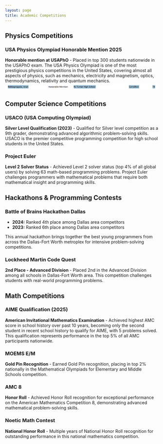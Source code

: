 ```yaml
---
layout: page
title: Academic Competitions
---
```


## Physics Competitions

### USA Physics Olympiad Honorable Mention 2025
**Honorable mention at USAPhO** - Placed in top 300 students nationwide in the USAPhO exam. The USA Physics Olympiad is one of the most prestigious physics competitions in the United States, covering almost all aspects of physics, such as mechanics, electricity and magnetism, optics, thermodynamics, relativity and quantum mechanics. 
![USAPhO Certificate](assets/images/USAPHO.png)

## Computer Science Competitions

### USACO (USA Computing Olympiad)
**Silver Level Qualification (2023)** - Qualified for Silver level competition as a 9th grader, demonstrating advanced algorithmic problem-solving skills. USACO is the premier competitive programming competition for high school students in the United States.

### Project Euler
**Level 2 Solver Status** - Achieved Level 2 solver status (top 4% of all global users) by solving 63 math-based programming problems. Project Euler challenges programmers with mathematical problems that require both mathematical insight and programming skills.

## Hackathons & Programming Contests

### Battle of Brains Hackathon Dallas
- **2024:** Ranked 4th place among Dallas area competitors
- **2023:** Ranked 6th place among Dallas area competitors

This annual hackathon brings together the best young programmers from across the Dallas-Fort Worth metroplex for intensive problem-solving competitions.

### Lockheed Martin Code Quest
**2nd Place - Advanced Division** - Placed 2nd in the Advanced Division among all schools in Dallas-Fort Worth area. This competition challenges students with real-world programming problems.

## Math Competitions

### AIME Qualification (2025)
**American Invitational Mathematics Examination** - Achieved highest AMC score in school history over past 10 years, becoming only the second student in recent school history to qualify for AIME, with 5 problems solved. This qualification represents performance in the top 5% of all AMC participants nationwide.

### MOEMS E/M
**Gold Pin Recognition** - Earned Gold Pin recognition, placing in top 2% nationally in the Mathematical Olympiads for Elementary and Middle Schools competition.

### AMC 8
**Honor Roll** - Achieved Honor Roll recognition for exceptional performance on the American Mathematics Competition 8, demonstrating advanced mathematical problem-solving skills.

### Noetic Math Contest
**National Honor Roll** - Multiple years of National Honor Roll recognition for outstanding performance in this national mathematics competition.


<br>
